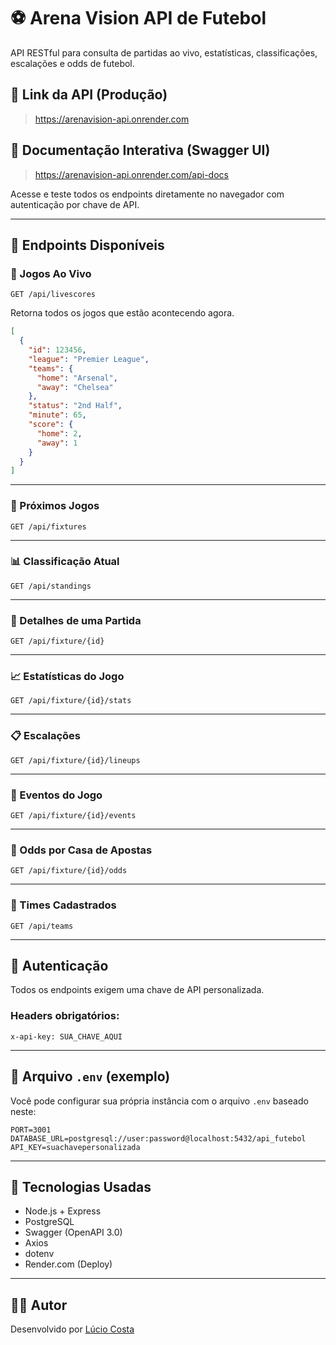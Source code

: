 # ⚽ Arena Vision API de Futebol

API RESTful para consulta de partidas ao vivo, estatísticas, classificações, escalações e odds de futebol.

## 🔗 Link da API (Produção)

> https://arenavision-api.onrender.com

## 🧪 Documentação Interativa (Swagger UI)

> https://arenavision-api.onrender.com/api-docs

Acesse e teste todos os endpoints diretamente no navegador com autenticação por chave de API.

---

## 🚀 Endpoints Disponíveis

### 🔴 Jogos Ao Vivo

`GET /api/livescores`

Retorna todos os jogos que estão acontecendo agora.

```json
[
  {
    "id": 123456,
    "league": "Premier League",
    "teams": {
      "home": "Arsenal",
      "away": "Chelsea"
    },
    "status": "2nd Half",
    "minute": 65,
    "score": {
      "home": 2,
      "away": 1
    }
  }
]
```

---

### 📅 Próximos Jogos

`GET /api/fixtures`

---

### 📊 Classificação Atual

`GET /api/standings`

---

### 🧾 Detalhes de uma Partida

`GET /api/fixture/{id}`

---

### 📈 Estatísticas do Jogo

`GET /api/fixture/{id}/stats`

---

### 📋 Escalações

`GET /api/fixture/{id}/lineups`

---

### 🎯 Eventos do Jogo

`GET /api/fixture/{id}/events`

---

### 💸 Odds por Casa de Apostas

`GET /api/fixture/{id}/odds`

---

### 🧠 Times Cadastrados

`GET /api/teams`

---

## 🔐 Autenticação

Todos os endpoints exigem uma chave de API personalizada.

### Headers obrigatórios:

```
x-api-key: SUA_CHAVE_AQUI
```

---

## 📁 Arquivo `.env` (exemplo)

Você pode configurar sua própria instância com o arquivo `.env` baseado neste:

```env
PORT=3001
DATABASE_URL=postgresql://user:password@localhost:5432/api_futebol
API_KEY=suachavepersonalizada
```

---

## 📌 Tecnologias Usadas

- Node.js + Express
- PostgreSQL
- Swagger (OpenAPI 3.0)
- Axios
- dotenv
- Render.com (Deploy)

---

## 👨‍💻 Autor

Desenvolvido por [Lúcio Costa](https://github.com/luciohc)
